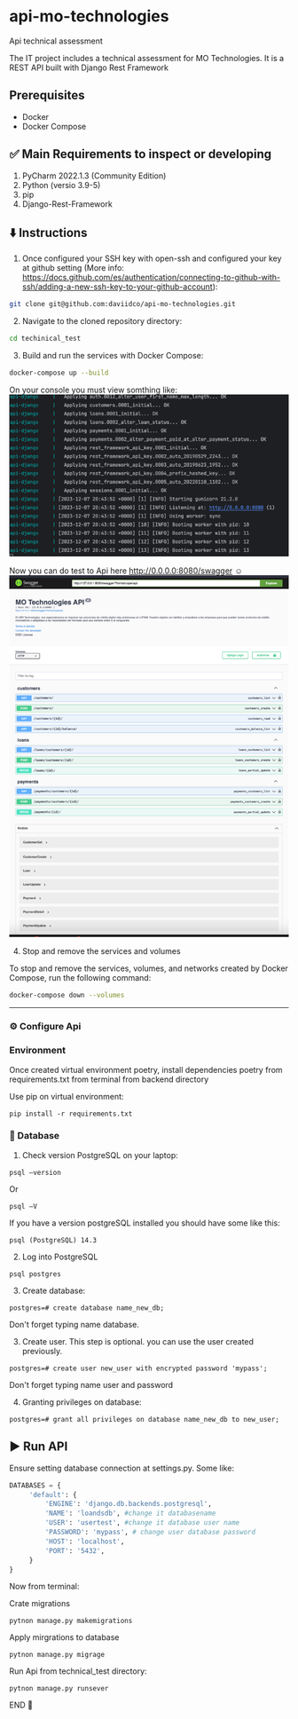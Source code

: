 # api-mo-technologies
Api technical assessment

The IT project includes a technical assessment for MO Technologies. It is a REST API built with Django Rest Framework

## Prerequisites

- Docker
- Docker Compose

## ✅ Main Requirements to inspect or developing

1. PyCharm 2022.1.3 (Community Edition)
2. Python (versio 3.9-5)
3. pip
4. Django-Rest-Framework


## ⬇️ Instructions

1. Once configured your SSH key with open-ssh and configured your key at github setting (More info: https://docs.github.com/es/authentication/connecting-to-github-with-ssh/adding-a-new-ssh-key-to-your-github-account):
```bash
git clone git@github.com:daviidco/api-mo-technologies.git
```
2. Navigate to the cloned repository directory:

```bash
cd techinical_test
```

3. Build and run the services with Docker Compose:

```bash
docker-compose up --build
```

On your console you must view somthing like:
![img.png](evidence/img_5.png)

Now you can do test to Api here http://0.0.0.0:8080/swagger  ☺️
![img.png](evidence%2Fimg.png)


4. Stop and remove the services and volumes

To stop and remove the services, volumes, and networks created by Docker Compose, run the following command:

```bash
docker-compose down --volumes
```

----------
### ⚙️ Configure Api

### Environment

Once created virtual environment poetry, install dependencies poetry from requirements.txt from terminal
from backend directory

Use pip on virtual environment:
```
pip install -r requirements.txt
```

### 🐘 Database

1. Check version PostgreSQL on your laptop:
```
psql –version
```
Or
```
psql –V
```

If you have a version postgreSQL installed you should have some like this:

```
psql (PostgreSQL) 14.3
```

2. Log into PostgreSQL
```
psql postgres
```

3. Create database:

```
postgres=# create database name_new_db;
```

Don't forget typing name database.

3. Create user. This step is optional. you can use the user created previously.

```
postgres=# create user new_user with encrypted password 'mypass';
```

Don't forget typing name user and password


4. Granting privileges on database:


```
postgres=# grant all privileges on database name_new_db to new_user;
```

## ▶️ Run API
Ensure setting database connection at settings.py. Some like:
```python
DATABASES = {
     'default': {
         'ENGINE': 'django.db.backends.postgresql',
         'NAME': 'loandsdb', #change it databasename
         'USER': 'usertest', #change it database user name
         'PASSWORD': 'mypass', # change user database password
         'HOST': 'localhost',
         'PORT': '5432',
     }
}
```
Now from terminal:

Crate migrations
```
pytnon manage.py makemigrations
```

Apply mirgrations to database
```
pytnon manage.py migrage
```

Run Api from technical_test directory:
```
pytnon manage.py runsever
```

END 🥳	
